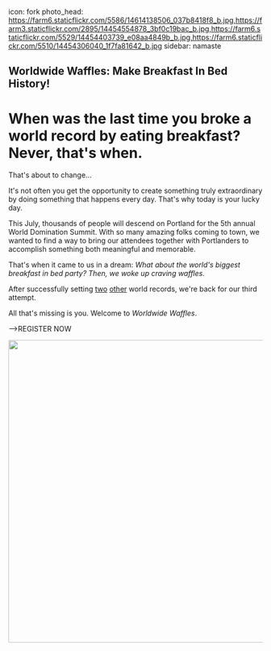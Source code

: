 icon: fork
photo_head: https://farm6.staticflickr.com/5586/14614138506_037b8418f8_b.jpg,https://farm3.staticflickr.com/2895/14454554878_3bf0c19bac_b.jpg,https://farm6.staticflickr.com/5529/14454403739_e08aa4849b_b.jpg,https://farm6.staticflickr.com/5510/14454306040_1f7fa81642_b.jpg
sidebar: namaste

## Worldwide Waffles: Make Breakfast In Bed History!

# When was the last time you broke a world record by eating breakfast? Never, that's when.

<a name="worldwide-waffles"></a>

<div class="zig-zags_blue"></div>

That's about to change... 

It's not often you get the opportunity to create something truly extraordinary by doing something that happens every day. That's why today is your lucky day.

This July, thousands of people will descend on Portland for the 5th annual World Domination Summit. With so many amazing folks coming to town, we wanted to find a way to bring our attendees together with Portlanders to accomplish something both meaningful and memorable.

That's when it came to us in a dream: *What about the world's biggest breakfast in bed party? Then, we woke up craving waffles.*

After successfully setting [two](http://worlddominationsummit.com/2013-world-record) [other](http://worlddominationsummit.com/2014-world-record) world records, we're back for our third attempt.

All that's missing is you. Welcome to *Worldwide Waffles*.

-->REGISTER NOW

<img src="https://cdn.evbuc.com/eventlogos/65656417/14454309490fd3e5e094fk.jpg" width="600" />

